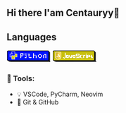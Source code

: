 ## Hi there I'am Centauryy👋

<!--
**Centauryyy25/Centauryyy25** is a ✨ _special_ ✨ repository because its `README.md` (this file) appears on your GitHub profile.

Here are some ideas to get you started:

- 🔭 I’m currently working on ...
- 🌱 I’m currently learning ...
- 👯 I’m looking to collaborate on ...
- 🤔 I’m looking for help with ...
- 💬 Ask me about ...
- 📫 How to reach me: ...
- 😄 Pronouns: ...
- ⚡ Fun fact: ...
-->
## Languages
![Python](image/Untitled36_20250511210001.png)
![Python](image/Untitled35_20250511212537.png)

### 🚀 Tools:
- 💡 VSCode, PyCharm, Neovim
- 🔧 Git & GitHub
